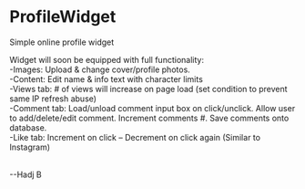 # ProfileWidget
Simple online profile widget

Widget will soon be equipped with full functionality: <br>
-Images: Upload & change cover/profile photos. <br>
-Content: Edit name & info text with character limits <br>
-Views tab: # of views will increase on page load (set condition to prevent same IP refresh abuse) <br>
-Comment tab: Load/unload comment input box on click/unclick. Allow user to add/delete/edit comment. Increment comments #. Save    comments onto database.<br>
-Like tab: Increment on click – Decrement on click again (Similar to Instagram)<br><br>

--Hadj B
